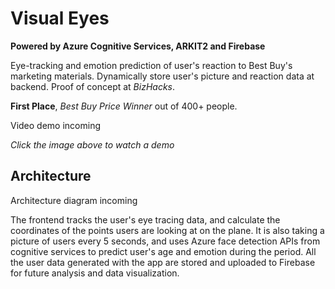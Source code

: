# Visual Eyes

**Powered by Azure Cognitive Services, ARKIT2 and Firebase**

Eye-tracking and emotion prediction of user's reaction to Best Buy's marketing materials. Dynamically store user's picture and reaction data at backend. Proof of concept at _BizHacks_. 

**First Place**, *Best Buy Price Winner* out of 400+ people.

<!--[![Visual Eyes](https://img.youtube.com/vi/ALl_-Kd7OM8/0.jpg)](https://www.youtube.com/watch?v=ALl_-Kd7OM8)-->
Video demo incoming</br>

*Click the image above to watch a demo*

## Architecture

<!--![Architecture](https://github.com/dandua98/MSNewsAR/blob/master/common/images/architecture.jpg)-->
<!---->
<!--*Architecture diagram drawn by [Mai Matsuhisa](https://github.com/MAIMAI728)*-->
Architecture diagram incoming</br>

The frontend tracks the user's eye tracing data, and calculate the coordinates of the points users are looking at on the plane. It is also taking a picture of users every 5 seconds, and uses Azure face detection APIs from
cognitive services to predict user's age and emotion during the period. All the user data generated with the app are stored and uploaded to Firebase for future analysis and data visualization.
